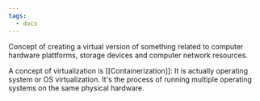 ```yaml
---
tags:
  - docs
---
```


Concept of creating a virtual version of something related to computer hardware plattforms, storage devices and computer network resources.

A concept of virtualization is [[Containerization]]: It is actually operating system or OS virtualization. It's the process of running multiple operating systems on the same physical hardware.